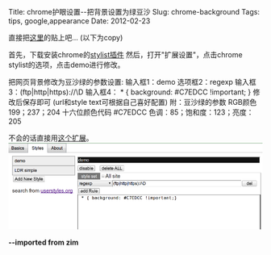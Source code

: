 Title: chrome护眼设置--把背景设置为绿豆沙
Slug: chrome-background
Tags: tips, google,appearance
Date: 2012-02-23


直接把[这里](http://hi.baidu.com/laolao18k/blog/item/3a268016cd4c4907c83d6d46.html)的贴上吧...
(以下为copy)

 首先，下载安装chrome的[stylist插件](https://chrome.google.com/extensions/detail/pabfempgigicdjjlccdgnbmeggkbjdhd)
然后，打开"扩展设置"，点击chrome stylist的选项，点击demo进行修改。 

把网页背景修改为豆沙绿的参数设置: 
输入框1：demo 选项框2：regexp 输入框3：(ftp|http|https)://\D 输入框4： * { background: #C7EDCC !important; } 修改后保存即可 (url和style text可根据自己喜好配置) 
附：豆沙绿的参数 RGB颜色 199；237；204 十六位颜色代码 #C7EDCC 色调：85；饱和度：123；亮度：205 

不会的话直接用[这个扩展](https://chrome.google.com/extensions/detail/hnjebfhieiaohnhafcolehbbcfkkkhje#%E5%AE%83%E9%99%A4%E4%BA%86%E6%8A%8AGoogle%E7%9A%84%E8%83%8C%E6%99%AF%E6%94%B9%E4%B8%BA%E4%BF%9D%E6%8A%A4%E7%9C%BC%E7%9D%9B%E7%9A%84%E7%BB%BF%E8%89%B2%EF%BC%8C%E4%BB%96%E6%B2%A1%E6%9C%89%E5%88%AB%E7%9A%84%E5%8A%9F%E8%83%BD)。
![](./chrome-background/pasted_image.png)



**--imported from zim**


